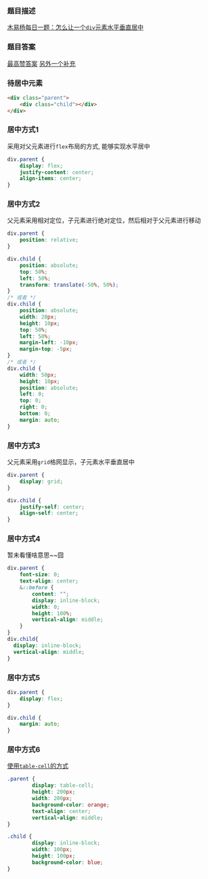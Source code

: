 ### 题目描述
[木易杨每日一题：怎么让一个`div`元素水平垂直居中](https://github.com/Advanced-Frontend/Daily-Interview-Question/issues/92)

### 题目答案
[最高赞答案](https://github.com/Advanced-Frontend/Daily-Interview-Question/issues/92#issue-431769178)
[另外一个补充](https://github.com/Advanced-Frontend/Daily-Interview-Question/issues/92#issuecomment-481915487)

### 待居中元素
```html
<div class="parent">
    <div class="child"></div>
</div>
```

### 居中方式1
采用对父元素进行`flex`布局的方式, 能够实现水平居中
```css
div.parent {
    display: flex;
    justify-content: center;
    align-items: center;
}
```

### 居中方式2
父元素采用相对定位，子元素进行绝对定位，然后相对于父元素进行移动
```css
div.parent {
    position: relative;
}

div.child {
    position: absolute;
    top: 50%;
    left: 50%;
    transform: translate(-50%, 50%);
}
/* 或者 */
div.child {
    position: absolute;
    width: 20px;
    height: 10px;
    top: 50%;
    left: 50%;
    margin-left: -10px;
    margin-top: -5px;
}
/* 或者 */
div.child {
    width: 50px;
    height: 10px;
    position: absolute;
    left: 0;
    top: 0;
    right: 0;
    bottom: 0;
    margin: auto;
}
```

### 居中方式3
父元素采用`grid`格网显示，子元素水平垂直居中
```css
div.parent {
    display: grid;
}

div.child {
    justify-self: center;
    align-self: center;
}
```

### 居中方式4
暂未看懂啥意思~~囧
```css
div.parent {
    font-size: 0;
    text-align: center;
    &::before {
        content: "";
        display: inline-block;
        width: 0;
        height: 100%;
        vertical-align: middle;
    }
}
div.child{
  display: inline-block;
  vertical-align: middle;
}
```

### 居中方式5
```css
div.parent {
    display: flex;
}

div.child {
    margin: auto;
}
```

### 居中方式6
[使用`table-cell`的方式](https://github.com/Advanced-Frontend/Daily-Interview-Question/issues/92#issuecomment-481933898)
```css
.parent {
        display: table-cell;
        height: 200px;
        width: 200px;
        background-color: orange;
        text-align: center;
        vertical-align: middle;
}

.child {
        display: inline-block;
        width: 100px;
        height: 100px;
        background-color: blue;
}
```